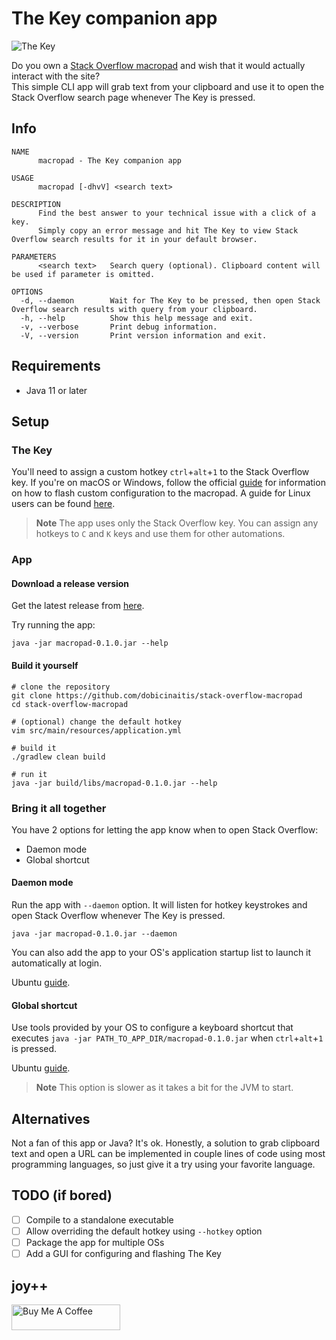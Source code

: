 # The Key companion app
![The Key](https://cdn.dobicinaitis.dev/git/the-key-v1.jpg)

Do you own a [Stack Overflow macropad](https://drop.com/buy/stack-overflow-the-key-macropad) and wish that it would actually interact with the site?  
This simple CLI app will grab text from your clipboard and use it to open the Stack Overflow search page whenever The Key is pressed.

## Info
```text
NAME
      macropad - The Key companion app

USAGE
      macropad [-dhvV] <search text>

DESCRIPTION
      Find the best answer to your technical issue with a click of a key.
      Simply copy an error message and hit The Key to view Stack Overflow search results for it in your default browser.

PARAMETERS
      <search text>   Search query (optional). Clipboard content will be used if parameter is omitted.

OPTIONS
  -d, --daemon        Wait for The Key to be pressed, then open Stack Overflow search results with query from your clipboard.
  -h, --help          Show this help message and exit.
  -v, --verbose       Print debug information.
  -V, --version       Print version information and exit.
```

## Requirements
* Java 11 or later

## Setup
### The Key
You'll need to assign a custom hotkey `ctrl`+`alt`+`1` to the Stack Overflow key.
If you're on macOS or Windows, follow the official [guide](https://drop.com/talk/93641/how-to-configure-stack-overflow-the-key-macropad) for information on how to flash custom configuration to the macropad.
A guide for Linux users can be found [here](doc/how-to-flash-firmware-on-linux.md).

> **Note** The app uses only the Stack Overflow key. You can assign any hotkeys to `C` and `K` keys and use them for other automations.

### App
#### Download a release version
Get the latest release from [here](https://github.com/dobicinaitis/stack-overflow-macropad/releases).

Try running the app:
```shell
java -jar macropad-0.1.0.jar --help
```

#### Build it yourself
```shell
# clone the repository
git clone https://github.com/dobicinaitis/stack-overflow-macropad
cd stack-overflow-macropad

# (optional) change the default hotkey
vim src/main/resources/application.yml

# build it
./gradlew clean build

# run it
java -jar build/libs/macropad-0.1.0.jar --help
```

### Bring it all together
You have 2 options for letting the app know when to open Stack Overflow:
* Daemon mode
* Global shortcut

#### Daemon mode
Run the app with `--daemon` option. It will listen for hotkey keystrokes and open Stack Overflow whenever The Key is pressed.
```shell
java -jar macropad-0.1.0.jar --daemon
```

You can also add the app to your OS's application startup list to launch it automatically at login.

Ubuntu [guide](doc/how-to-add-to-startup-application-list-on-ubuntu.md).

#### Global shortcut
Use tools provided by your OS to configure a keyboard shortcut that executes `java -jar PATH_TO_APP_DIR/macropad-0.1.0.jar` when `ctrl`+`alt`+`1` is pressed.

Ubuntu [guide](https://help.ubuntu.com/stable/ubuntu-help/keyboard-shortcuts-set.html.en).

> **Note** This option is slower as it takes a bit for the JVM to start.

## Alternatives
Not a fan of this app or Java? It's ok. Honestly, a solution to grab clipboard text and open a URL can be implemented in 
couple lines of code using most programming languages, so just give it a try using your favorite language.

## TODO (if bored)
- [ ] Compile to a standalone executable
- [ ] Allow overriding the default hotkey using `--hotkey` option
- [ ] Package the app for multiple OSs
- [ ] Add a GUI for configuring and flashing The Key

## joy++
<a href="https://www.buymeacoffee.com/dobicinaitis" target="_blank"><img src="https://cdn.buymeacoffee.com/buttons/default-orange.png" alt="Buy Me A Coffee" height="41" width="174"></a>
